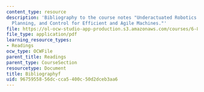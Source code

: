 ```yaml
---
content_type: resource
description: 'Bibliography to the course notes "Underactuated Robotics: Learning,
  Planning, and Control for Efficient and Agile Machines."'
file: https://ol-ocw-studio-app-production.s3.amazonaws.com/courses/6-832-underactuated-robotics-spring-2009/9675955856dccca5400c50d2dceb3aa6_MIT6_832s09_read_refs.pdf
file_type: application/pdf
learning_resource_types:
- Readings
ocw_type: OCWFile
parent_title: Readings
parent_type: CourseSection
resourcetype: Document
title: Bibliographyf
uid: 96759558-56dc-cca5-400c-50d2dceb3aa6
---
```

